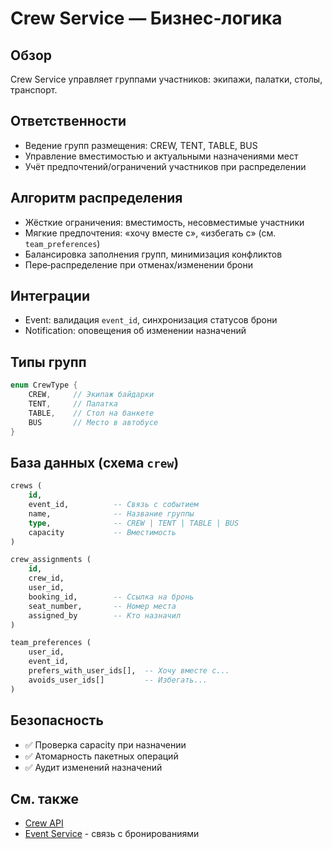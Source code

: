 # Crew Service — Бизнес-логика

## Обзор

Crew Service управляет группами участников: экипажи, палатки, столы, транспорт.

## Ответственности
- Ведение групп размещения: CREW, TENT, TABLE, BUS
- Управление вместимостью и актуальными назначениями мест
- Учёт предпочтений/ограничений участников при распределении

## Алгоритм распределения
- Жёсткие ограничения: вместимость, несовместимые участники
- Мягкие предпочтения: «хочу вместе с», «избегать с» (см. `team_preferences`)
- Балансировка заполнения групп, минимизация конфликтов
- Пере‑распределение при отменах/изменении брони

## Интеграции
- Event: валидация `event_id`, синхронизация статусов брони
- Notification: оповещения об изменении назначений

## Типы групп

```java
enum CrewType {
    CREW,     // Экипаж байдарки
    TENT,     // Палатка
    TABLE,    // Стол на банкете
    BUS       // Место в автобусе
}
```

## База данных (схема `crew`)

```sql
crews (
    id, 
    event_id,          -- Связь с событием
    name,              -- Название группы
    type,              -- CREW | TENT | TABLE | BUS
    capacity           -- Вместимость
)

crew_assignments (
    id,
    crew_id,
    user_id,
    booking_id,        -- Ссылка на бронь
    seat_number,       -- Номер места
    assigned_by        -- Кто назначил
)

team_preferences (
    user_id,
    event_id,
    prefers_with_user_ids[],  -- Хочу вместе с...
    avoids_user_ids[]         -- Избегать...
)
```

## Безопасность

- ✅ Проверка capacity при назначении
- ✅ Атомарность пакетных операций
- ✅ Аудит изменений назначений

## См. также

- [Crew API](api.md)
- [Event Service](../event/business-logic.md) - связь с бронированиями
